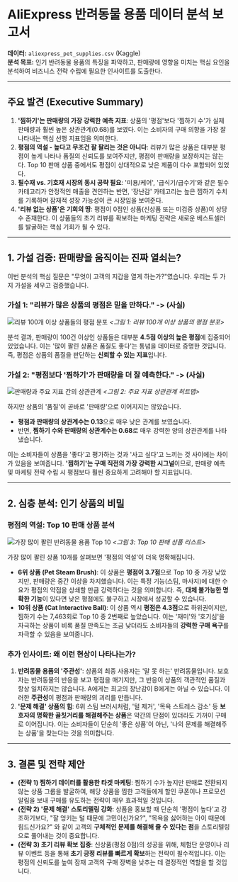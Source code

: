 # AliExpress 반려동물 용품 데이터 분석 보고서

**데이터:** `aliexpress_pet_supplies.csv` (Kaggle)  
**분석 목표:** 인기 반려동물 용품의 특징을 파악하고, 판매량에 영향을 미치는 핵심 요인을 분석하여 비즈니스 전략 수립에 필요한 인사이트를 도출한다.

---

## 주요 발견 (Executive Summary)

1.  **'찜하기'는 판매량의 가장 강력한 예측 지표**: 상품의 '평점'보다 '찜하기 수'가 실제 판매량과 훨씬 높은 상관관계(0.68)를 보였다. 이는 소비자의 구매 의향을 가장 잘 나타내는 핵심 선행 지표임을 의미한다.
2.  **평점의 역설 - 높다고 무조건 잘 팔리는 것은 아니다**: 리뷰가 많은 상품은 대부분 평점이 높게 나타나 품질의 신뢰도를 보여주지만, 평점이 판매량을 보장하지는 않는다. Top 10 판매 상품 중에서도 평점이 상대적으로 낮은 제품이 다수 포함되어 있었다.
3.  **필수재 vs. 기호재 시장의 동시 공략 필요**: '미용/케어', '급식기/급수기'와 같은 필수 카테고리가 안정적인 매출을 견인하는 반면, '장난감' 카테고리는 높은 찜하기 수치를 기록하며 잠재적 성장 가능성이 큰 시장임을 보여준다.
4.  **'리뷰 없는 상품'은 기회의 땅**: 평점이 0점인 상품(신상품 또는 미검증 상품)이 상당수 존재한다. 이 상품들의 초기 리뷰를 확보하는 마케팅 전략은 새로운 베스트셀러를 발굴하는 핵심 기회가 될 수 있다.

---

## 1. 가설 검증: 판매량을 움직이는 진짜 열쇠는?

이번 분석의 핵심 질문은 "무엇이 고객의 지갑을 열게 하는가?"였습니다. 우리는 두 가지 가설을 세우고 검증했습니다.

### 가설 1: "리뷰가 많은 상품의 평점은 믿을 만하다." -> **(사실)**

![리뷰 100개 이상 상품들의 평점 분포](hypothesis1_rating_distribution.png)
_<그림 1: 리뷰 100개 이상 상품의 평점 분포>_

분석 결과, 판매량이 100건 이상인 상품들은 대부분 **4.5점 이상의 높은 평점**에 집중되어 있었습니다. 이는 '많이 팔린 상품은 품질도 좋다'는 통념을 데이터로 증명한 것입니다. 즉, 평점은 상품의 품질을 판단하는 **신뢰할 수 있는 지표**입니다.

### 가설 2: "평점보다 '찜하기'가 판매량을 더 잘 예측한다." -> **(사실)**

![판매량과 주요 지표 간의 상관관계](correlation_heatmap_enhanced.png)
_<그림 2: 주요 지표 상관관계 히트맵>_

하지만 상품의 '품질'이 곧바로 '판매량'으로 이어지지는 않았습니다.

- **평점과 판매량의 상관계수는 0.13**으로 매우 낮은 관계를 보였습니다.
- 반면, **찜하기 수와 판매량의 상관계수는 0.68**로 매우 강력한 양의 상관관계를 나타냈습니다.

이는 소비자들이 상품을 '좋다'고 평가하는 것과 '사고 싶다'고 느끼는 것 사이에는 차이가 있음을 보여줍니다. **'찜하기'는 구매 직전의 가장 강력한 시그널**이므로, 판매량 예측 및 마케팅 전략 수립 시 평점보다 훨씬 중요하게 고려해야 할 지표입니다.

---

## 2. 심층 분석: 인기 상품의 비밀

### 평점의 역설: Top 10 판매 상품 분석

![가장 많이 팔린 반려동물 용품 Top 10](top_10_sold_enhanced.png)
_<그림 3: Top 10 판매 상품 리스트>_

가장 많이 팔린 상품 10개를 살펴보면 '평점의 역설'이 더욱 명확해집니다.

- **6위 상품 (Pet Steam Brush)**: 이 상품은 **평점이 3.7점**으로 Top 10 중 가장 낮았지만, 판매량은 중간 이상을 차지했습니다. 이는 특정 기능(스팀, 마사지)에 대한 수요가 평점의 약점을 상쇄할 만큼 강력하다는 것을 의미합니다. 즉, **대체 불가능한 명확한 기능**이 있다면 낮은 평점에도 불구하고 시장에서 성공할 수 있습니다.
- **10위 상품 (Cat Interactive Ball)**: 이 상품 역시 **평점은 4.3점**으로 하위권이지만, 찜하기 수는 7,463회로 Top 10 중 2번째로 높았습니다. 이는 '재미'와 '호기심'을 자극하는 상품이 비록 품질 만족도는 조금 낮더라도 소비자들의 **강력한 구매 욕구**를 자극할 수 있음을 보여줍니다.

### 추가 인사이트: 왜 이런 현상이 나타나는가?

1.  **반려동물 용품의 '주관성'**: 상품의 최종 사용자는 '말 못 하는' 반려동물입니다. 보호자는 반려동물의 반응을 보고 평점을 매기지만, 그 반응이 상품의 객관적인 품질과 항상 일치하지는 않습니다. A에게는 최고의 장난감이 B에게는 아닐 수 있습니다. 이러한 **주관성**이 평점과 판매량의 괴리를 만듭니다.
2.  **'문제 해결' 상품의 힘**: 6위 스팀 브러시처럼, '털 제거', '목욕 스트레스 감소' 등 **보호자의 명확한 골칫거리를 해결해주는 상품**은 약간의 단점이 있더라도 기꺼이 구매로 이어집니다. 이는 소비자들이 단순히 '좋은 상품'이 아닌, '나의 문제를 해결해주는 상품'을 찾는다는 것을 의미합니다.

---

## 3. 결론 및 전략 제안

- **(전략 1) 찜하기 데이터를 활용한 타겟 마케팅**: 찜하기 수가 높지만 판매로 전환되지 않는 상품 그룹을 발굴하여, 해당 상품을 찜한 고객들에게 할인 쿠폰이나 프로모션 알림을 보내 구매를 유도하는 전략이 매우 효과적일 것입니다.
- **(전략 2) '문제 해결' 스토리텔링 강화**: 상품을 홍보할 때 단순히 '평점이 높다'고 강조하기보다, "잘 엉키는 털 때문에 고민이신가요?", "목욕을 싫어하는 아이 때문에 힘드신가요?" 와 같이 고객의 **구체적인 문제를 해결해 줄 수 있다는 점**을 스토리텔링으로 풀어내는 것이 중요합니다.
- **(전략 3) 초기 리뷰 확보 집중**: 신상품(평점 0점)의 성공을 위해, 체험단 운영이나 리뷰 이벤트 등을 통해 **초기 긍정 리뷰를 빠르게 확보**하는 전략이 필수적입니다. 이는 평점의 신뢰도를 높여 잠재 고객의 구매 장벽을 낮추는 데 결정적인 역할을 할 것입니다.
